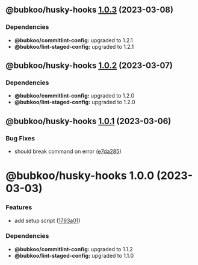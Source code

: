 ## @bubkoo/husky-hooks [1.0.3](https://github.com/bubkoo/configs/compare/@bubkoo/husky-hooks@1.0.2...@bubkoo/husky-hooks@1.0.3) (2023-03-08)





### Dependencies

* **@bubkoo/commitlint-config:** upgraded to 1.2.1
* **@bubkoo/lint-staged-config:** upgraded to 1.2.1

## @bubkoo/husky-hooks [1.0.2](https://github.com/bubkoo/configs/compare/@bubkoo/husky-hooks@1.0.1...@bubkoo/husky-hooks@1.0.2) (2023-03-07)





### Dependencies

* **@bubkoo/commitlint-config:** upgraded to 1.2.0
* **@bubkoo/lint-staged-config:** upgraded to 1.2.0

## @bubkoo/husky-hooks [1.0.1](https://github.com/bubkoo/configs/compare/@bubkoo/husky-hooks@1.0.0...@bubkoo/husky-hooks@1.0.1) (2023-03-06)


### Bug Fixes

* should break command on error ([e7da285](https://github.com/bubkoo/configs/commit/e7da285988b93b09b565fd804a59d3ba7fac0a41))

# @bubkoo/husky-hooks 1.0.0 (2023-03-03)


### Features

* add setup script ([1793a01](https://github.com/bubkoo/configs/commit/1793a011116b68250b262ab9ffa679b03c0aabcd))





### Dependencies

* **@bubkoo/commitlint-config:** upgraded to 1.1.2
* **@bubkoo/lint-staged-config:** upgraded to 1.1.0
